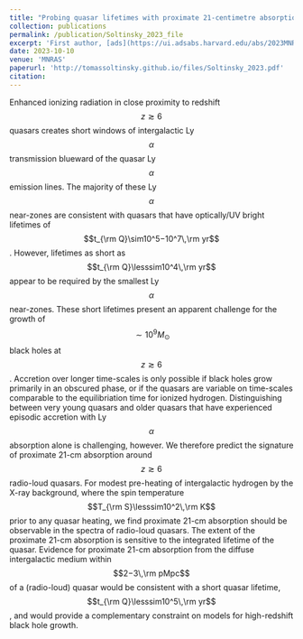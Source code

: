```yaml
---
title: "Probing quasar lifetimes with proximate 21-centimetre absorption in the diffuse intergalactic medium at redshifts z≥6"
collection: publications
permalink: /publication/Soltinsky_2023_file
excerpt: 'First author, [ads](https://ui.adsabs.harvard.edu/abs/2023MNRAS.519.3027S/abstract){:target="_blank" rel="noopener"}'
date: 2023-10-10
venue: 'MNRAS'
paperurl: 'http://tomassoltinsky.github.io/files/Soltinsky_2023.pdf'
citation:
---
```


Enhanced ionizing radiation in close proximity to redshift $$z\gtrsim6$$ quasars creates short windows of intergalactic Ly $$\alpha$$ transmission blueward of the quasar Ly $$\alpha$$ emission lines. The majority of these Ly $$\alpha$$ near-zones are consistent with quasars that have optically/UV bright lifetimes of  $$t_{\rm Q}\sim10^5−10^7\,\rm yr$$. However, lifetimes as short as $$t_{\rm Q}\lesssim10^4\,\rm yr$$ appear to be required by the smallest Ly $$\alpha$$ near-zones. These short lifetimes present an apparent challenge for the growth of $$\sim10^9M_{\odot}$$ black holes at $$z\gtrsim6$$. Accretion over longer time-scales is only possible if black holes grow primarily in an obscured phase, or if the quasars are variable on time-scales comparable to the equilibriation time for ionized hydrogen. Distinguishing between very young quasars and older quasars that have experienced episodic accretion with Ly $$\alpha$$ absorption alone is challenging, however. We therefore predict the signature of proximate 21-cm absorption around $$z\gtrsim6$$ radio-loud quasars. For modest pre-heating of intergalactic hydrogen by the X-ray background, where the spin temperature  $$T_{\rm S}\lesssim10^2\,\rm K$$ prior to any quasar heating, we find proximate 21-cm absorption should be observable in the spectra of radio-loud quasars. The extent of the proximate 21-cm absorption is sensitive to the integrated lifetime of the quasar. Evidence for proximate 21-cm absorption from the diffuse intergalactic medium within $$2−3\,\rm pMpc$$ of a (radio-loud) quasar would be consistent with a short quasar lifetime, $$t_{\rm Q}\lesssim10^5\,\rm yr$$, and would provide a complementary constraint on models for high-redshift black hole growth.
